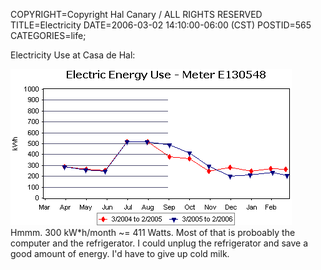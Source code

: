COPYRIGHT=Copyright Hal Canary / ALL RIGHTS RESERVED
TITLE=Electricity
DATE=2006-03-02 14:10:00-06:00 (CST)
POSTID=565
CATEGORIES=life;

Electricity Use at Casa de Hal:

![[line graph]](/images/2006-03-02-electricity-useage.gif)  
Hmmm. 300 kW\*h/month ~= 411 Watts. Most of that is proboably the computer and the refrigerator. I could unplug the refrigerator and save a good amount of energy. I'd have to give up cold milk.
